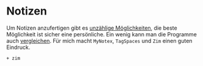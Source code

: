 # Notizen

Um Notizen anzufertigen gibt es [unzählige Möglichkeiten](https://wiki.archlinux.org/index.php/list_of_applications#Note-taking_software), die beste Möglichkeit ist sicher eine persönliche. Ein wenig kann man die Programme auch [vergleichen](https://en.wikipedia.org/wiki/Comparison_of_notetaking_software). Für mich macht `MyNotex`, `TagSpaces` und `Zim` einen guten Eindruck.

    + zim
